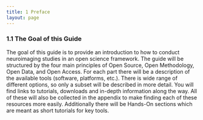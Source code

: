```yaml
---
title: 1 Preface
layout: page
---
```


### 1.1 The Goal of this Guide

The goal of this guide is to provide an introduction to how to conduct neuroimaging studies in an open science framework. The guide will be structured by the four main principles of Open Source, Open Methodology, Open Data, and Open Access. For each part there will be a description of the available tools (software, platforms, etc.). There is wide range of different options, so only a subset will be described in more detail. You will find links to tutorials, downloads and in-depth information along the way. All of these will also be collected in the appendix to make finding each of these resources more easily. Additionally there will be Hands-On sections which are meant as short tutorials for key tools.
